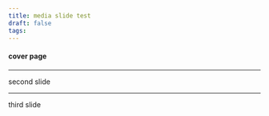 ```yaml
---
title: media slide test
draft: false
tags:
---
```


#### cover page

---

second slide

---

third slide
